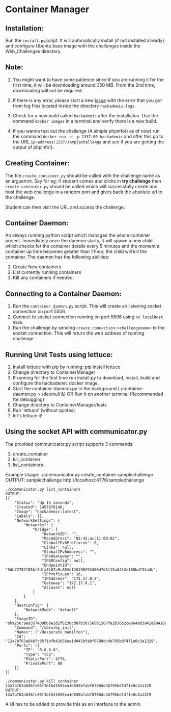 Container Manager
=================

Installation:
-------------

Run the `install.py`script. It will automatically install (if not installed already) and configure Ubuntu base image with the challenges inside the Web_Challenges directory.

Note:
-----

1) You might want to have some patience since if you are running it for the first time, it will be downloading around 350 MB. From the 2nd time, downloading will not be required.

2) If there is any error, please start a new [issue](https://github.com/a0xnirudh/hackademic/issues) with the error that you got from log files located inside the directory `hackademic-logs`.

3) Check for a new build called `hackademic` after the installation. Use the command `docker images` in a terminal and verify there is a new build.

4) If you wanna test out the challenge (A simple phpinfo() as of now) run the command `docker run -d -p 1337:80 hackademic` and after this go to the URL `ip-address:1337/samplechallenge` and see if you are getting the output of phpinfo().

Creating Container:
-------------------

The file `create_container.py` should be called with the challenge name as an arguemnt. Say for eg: if student comes and clicks in **try challenge** then `create_container.py` should be called which will successfully create and host the web challenge in a random port and gives back the absolute url to the challenge.

Student can then visit the URL and access the challenge.

Container Daemon:
-----------------

An always running python script which manages the whole container project. Immediately once the daemon starts, it will spawn a new child which checks for the container details every 5 minutes and the moment a container up time becomes greater than 1 hour, the child will kill the container. The daemon has the following abilities:

1. Create New containers
2. List currently running containers
3. Kill any containers if needed.

Connecting to a Container Daemon:
-----------------

1. Run the `container_daemon.py` script. This will create an listening socket connection on port 5506.
2. Connect to socket connection running on port 5506 using `nc localhost 5506`.
3. Run the challenge by sending `create_connection:<challengename>` to the socket connection. This will return the web address of running challenge.

Running Unit Tests using lettuce:
-----------------

1. Install lettuce with pip by running: pip install lettuce
2. Change directory to ContainerManager
3. If running for the first time run install.py to download, install, build and configure the hackademic docker image.
4. Start the container-daemon.py in the background (./container-daemon.py > /dev/null &) 
    OR Run it on another terminal (Recommended for debugging)
5. Change directory to ContainerManager/tests
6. Run 'lettuce' (without quotes)
7. let's lettuce it!

Using the socket API with communicator.py
-----------------

The provided communicator.py script supports 3 commands:
1. create_container <Challenge Name>
2. kill_container <Container ID>
3. list_containers

Example Usage:
    ./communicator.py create_container samplechallenge
    OUTPUT:
    samplechallenge
    http://localhost:4776/samplechallenge

    ./communicator.py list_containers
    OUTPUT:
    [{
        "Status": "Up 15 seconds",
        "Created": 1457876140,
        "Image": "hackademic:latest",
        "Labels": {},
        "NetworkSettings": {
            "Networks": {
                "bridge": {
                    "NetworkID": "",
                    "MacAddress": "02:42:ac:11:00:02",
                    "GlobalIPv6PrefixLen": 0,
                    "Links": null,
                    "GlobalIPv6Address": "",
                    "IPv6Gateway": "",
                    "IPAMConfig": null,
                    "EndpointID": "5db72707f05bf3dfa4f67a9c803e126190293400d7d5f15a84f2e108bd733a4b",
                    "IPPrefixLen": 16,
                    "IPAddress": "172.17.0.2",
                    "Gateway": "172.17.0.1",
                    "Aliases": null
                }
            }
        },
        "HostConfig": {
            "NetworkMode": "default"
        },
        "ImageID": "sha256:9e9357439b68e1d2f8230cd87b307560b1587fa2b36b2ce9649d3942e90416a6",
        "Command": "/sbin/my_init",
        "Names": ["/desperate_hamilton"],
        "Id": "12a7b763a846fc05f1bfb41656ea1d045bfabf0788dc4b795bdf4f1e0c3a1329",
        "Ports": [{
            "IP": "0.0.0.0",
            "Type": "tcp",
            "PublicPort": 4776,
            "PrivatePort": 80
        }]
    }]

    ./communicator.py kill_container 12a7b763a846fc05f1bfb41656ea1d045bfabf0788dc4b795bdf4f1e0c3a1329
    OUTPUT:
    12a7b763a846fc05f1bfb41656ea1d045bfabf0788dc4b795bdf4f1e0c3a1329



A UI has to be added to provide this as an interface to the admin.
